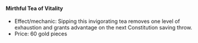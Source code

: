 #### Mirthful Tea of Vitality

- Effect/mechanic: Sipping this invigorating tea removes one level of exhaustion and grants advantage on the next Constitution saving throw.
- Price: 60 gold pieces